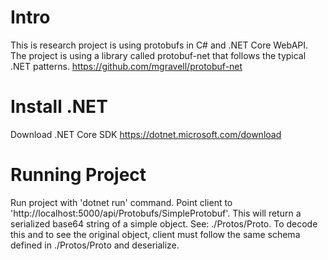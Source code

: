 # Intro
This is research project is using protobufs in C# and .NET Core WebAPI. The project is using a library called protobuf-net that follows the typical .NET patterns.
 https://github.com/mgravell/protobuf-net

# Install .NET
Download .NET Core SDK 
https://dotnet.microsoft.com/download


# Running Project
Run project with 'dotnet run' command. Point client to 'http://localhost:5000/api/Protobufs/SimpleProtobuf'. This will return a serialized base64 string of a simple object. See: ./Protos/Proto. To decode this and to see the original object, client must follow the same schema defined in ./Protos/Proto and deserialize.
